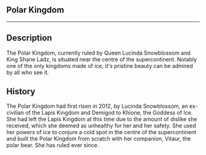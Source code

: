 ## Polar Kingdom
---
## Description
The Polar Kingdom, currently ruled by Queen Lucinda Snowblossom and King Shane Ladz, is situated near the centre of the supercontinent. Notably one of the only kingdoms made of ice, it's pristine beauty can be admired by all who see it.

## History
The Polar Kingdom had first risen in 2012, by Lucinda Snowblossom, an ex-civilian of the Lapis Kingdom and Demigod to Khione, the Goddess of Ice. She had left the Lapis Kingdom at this time due to the amount of dislike she received, which she deemed as unhealthy for her and her safety. She used her powers of ice to conjure a cold spot in the centre of the supercontinent and built the Polar Kingdom from scratch with her companion, Vitaur, the polar bear. She has ruled ever since.
